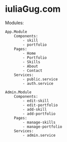 # iuliaGug.com

Modules:

    App.Module
        Components:
            - skill
            - portfolio
        Pages:
            - Home
            - Portfolio
            - Skills
            - About
            - Contact
        Services:
            - public.service
            - auth.service

    Admin.Module
        Components:
            - edit-skill
            - edit-portfolio
            - add-skill
            - add-portfolio
        Pages:
            - manage-skills
            - manage-portfolio
        Services:
            - admin.service
